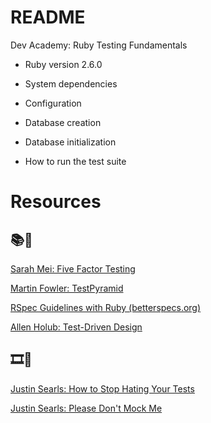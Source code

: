 # README

Dev Academy: Ruby Testing Fundamentals

* Ruby version
2.6.0

* System dependencies

* Configuration

* Database creation

* Database initialization

* How to run the test suite

# Resources
## 📚📖

[Sarah Mei: Five Factor Testing](https://madeintandem.com/blog/five-factor-testing/)

[Martin Fowler: TestPyramid](https://martinfowler.com/bliki/TestPyramid.html)

[RSpec Guidelines with Ruby (betterspecs.org)](http://www.betterspecs.org/)

[Allen Holub: Test-Driven Design](http://www.drdobbs.com/architecture-and-design/test-driven-design/240168102)

## 🎞🎥

[Justin Searls: How to Stop Hating Your Tests](https://blog.testdouble.com/posts/2015-11-16-how-to-stop-hating-your-tests)

[Justin Searls: Please Don't Mock Me](https://blog.testdouble.com/posts/2018-03-06-please-dont-mock-me)
